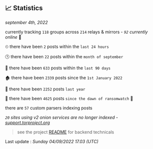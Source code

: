 
## 📈 Statistics
_september 4th, 2022_

currently tracking `118` groups across `214` relays & mirrors - _`92` currently online_ 📡

⏲ there have been `2` posts within the `last 24 hours`

🕓 there have been `22` posts within the `month of september`

📅 there have been `633` posts within the `last 90 days`

🏚 there have been `2339` posts since the `1st January 2022`

🚀 there have been `2252` posts `last year`

🦕 there have been `4625` posts `since the dawn of ransomwatch` 🐣

there are `57` custom parsers indexing posts

_`20` sites using v2 onion services are no longer indexed - [support.torproject.org](https://support.torproject.org/onionservices/v2-deprecation/)_

> see the project [README](https://github.com/jmousqueton/ransomwatch#readme) for backend technicals



Last update : _Sunday 04/09/2022 17.03 (UTC)_

